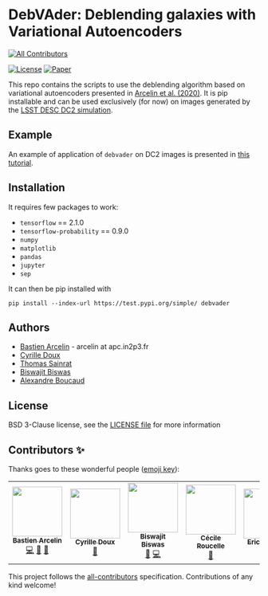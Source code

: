 # DebVAder: Deblending galaxies with Variational Autoencoders
<!-- ALL-CONTRIBUTORS-BADGE:START - Do not remove or modify this section -->
[![All Contributors](https://img.shields.io/badge/all_contributors-6-orange.svg?style=flat-square)](#contributors-)
<!-- ALL-CONTRIBUTORS-BADGE:END -->

[![License][license-badge]][license-web]
[![Paper][arxiv-badge]][arxiv-paper]

[license-badge]: https://img.shields.io/badge/license-BSD-blue.svg?style=flat
[license-web]: https://choosealicense.com/licenses/bsd-3-clause/
[arxiv-paper]: https://arxiv.org/abs/2005.12039
[arxiv-badge]: https://img.shields.io/badge/arXiv-2005.12039-brightgreen.svg?style=flat
[dc2-paper]: https://arxiv.org/abs/2010.05926


This repo contains the scripts to use the deblending algorithm based on variational autoencoders presented in [Arcelin et al. (2020)][arxiv-paper]. It is pip installable and can be used exclusively (for now) on images generated by the [LSST DESC DC2 simulation][dc2-paper].

## Example

An example of application of `debvader` on DC2 images is presented in [this tutorial](notebooks/deblending_dc2_images.ipynb).

## Installation

It requires few packages to work:
- `tensorflow` == 2.1.0
- `tensorflow-probability` == 0.9.0
- `numpy`
- `matplotlib`
- `pandas`
- `jupyter`
- `sep`

It can then be pip installed with
``` 
pip install --index-url https://test.pypi.org/simple/ debvader 
```

## Authors

- [Bastien Arcelin](https://github.com/BastienArcelin) - arcelin at apc.in2p3.fr
- [Cyrille Doux](https://github.com/xuod)
- [Thomas Sainrat](https://github.com/thuiop)
- [Biswajit Biswas](https://github.com/b-biswas)
- [Alexandre Boucaud](https://github.com/aboucaud)

## License

BSD 3-Clause license, see the [LICENSE file](LICENSE) for more information

## Contributors ✨

Thanks goes to these wonderful people ([emoji key](https://allcontributors.org/docs/en/emoji-key)):

<!-- ALL-CONTRIBUTORS-LIST:START - Do not remove or modify this section -->
<!-- prettier-ignore-start -->
<!-- markdownlint-disable -->
<table>
  <tr>
    <td align="center"><a href="https://github.com/BastienArcelin"><img src="https://avatars.githubusercontent.com/u/43615932?v=4?s=100" width="100px;" alt=""/><br /><sub><b>Bastien Arcelin</b></sub></a><br /><a href="https://github.com/BastienArcelin/debvader/commits?author=BastienArcelin" title="Code">💻</a> <a href="#projectManagement-BastienArcelin" title="Project Management">📆</a> <a href="#ideas-BastienArcelin" title="Ideas, Planning, & Feedback">🤔</a></td>
    <td align="center"><a href="http://xuod.github.io"><img src="https://avatars.githubusercontent.com/u/9870063?v=4?s=100" width="100px;" alt=""/><br /><sub><b>Cyrille Doux</b></sub></a><br /><a href="#ideas-xuod" title="Ideas, Planning, & Feedback">🤔</a></td>
    <td align="center"><a href="https://github.com/b-biswas"><img src="https://avatars.githubusercontent.com/u/44917825?v=4?s=100" width="100px;" alt=""/><br /><sub><b>Biswajit Biswas</b></sub></a><br /><a href="#ideas-b-biswas" title="Ideas, Planning, & Feedback">🤔</a> <a href="https://github.com/BastienArcelin/debvader/commits?author=b-biswas" title="Code">💻</a></td>
    <td align="center"><a href="https://github.com/roucelle"><img src="https://avatars.githubusercontent.com/u/17788009?v=4?s=100" width="100px;" alt=""/><br /><sub><b>Cécile Roucelle</b></sub></a><br /><a href="#ideas-roucelle" title="Ideas, Planning, & Feedback">🤔</a></td>
    <td align="center"><a href="https://github.com/aubourg"><img src="https://avatars.githubusercontent.com/u/4321664?v=4?s=100" width="100px;" alt=""/><br /><sub><b>Eric Aubourg</b></sub></a><br /><a href="#ideas-aubourg" title="Ideas, Planning, & Feedback">🤔</a></td>
    <td align="center"><a href="https://aboucaud.github.io"><img src="https://avatars.githubusercontent.com/u/3065310?v=4?s=100" width="100px;" alt=""/><br /><sub><b>Alexandre Boucaud</b></sub></a><br /><a href="#maintenance-aboucaud" title="Maintenance">🚧</a> <a href="https://github.com/BastienArcelin/debvader/commits?author=aboucaud" title="Code">💻</a></td>
  </tr>
</table>

<!-- markdownlint-restore -->
<!-- prettier-ignore-end -->

<!-- ALL-CONTRIBUTORS-LIST:END -->

This project follows the [all-contributors](https://github.com/all-contributors/all-contributors) specification. Contributions of any kind welcome!